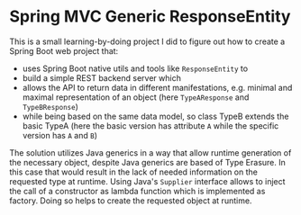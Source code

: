 # Spring MVC Generic ResponseEntity

This is a small learning-by-doing project I did to figure out how to create a Spring Boot web project that:

- uses Spring Boot native utils and tools like `ResponseEntity` to
- build a simple REST backend server which
- allows the API to return data in different manifestations, e.g. minimal and maximal representation of an object (here `TypeAResponse` and `TypeBResponse`)
- while being based on the same data model, so class TypeB extends the basic TypeA (here the basic version has attribute `A` while the specific version has `A` and `B`)

The solution utilizes Java generics in a way that allow runtime generation of the necessary object, despite Java generics are based of Type Erasure. In this case that would result in the lack of needed information on the requested type at runtime. Using Java's `Supplier` interface allows to inject the call of a constructor as lambda function which is implemented as factory. Doing so helps to create the requested object at runtime.